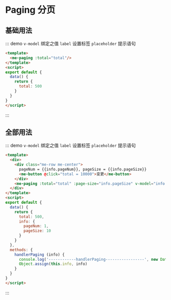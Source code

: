 
# Paging 分页

## 基础用法
::: demo `v-model` 绑定之值 `label` 设置标签 `placeholder` 提示语句
```html
<template>
  <me-paging :total="total"/>
</template>
<script>
export default {
  data() {
    return {
      total: 500
    }
  }
}
</script>
```
:::

## 全部用法
::: demo `v-model` 绑定之值 `label` 设置标签 `placeholder` 提示语句
```html
<template>
  <div>
    <div class="me-row me-center">
      pageNum = {{info.pageNum}}, pageSize = {{info.pageSize}}
      <me-button @click="total = 10000">变更</me-button>
    </div>
    <me-paging :total="total" :page-size="info.pageSize" v-model="info.pageNum" border @change-page="handlerPaging"/>
  </div>
</template>
<script>
export default {
  data() {
    return {
      total: 500,
      info: {
        pageNum: 1,
        pageSize: 10
      }
    }
  },
  methods: {
    handlerPaging (info) {
      console.log('------------handlerPaging-----------------', new Date().getTime())
      Object.assign(this.info, info)
    }
  }
}
</script>
```
:::